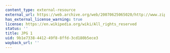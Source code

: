 ```yaml
---
content_type: external-resource
external_url: https://web.archive.org/web/20070625065020/http://www.zipul.com/education/image/pic04.jpg
has_external_license_warning: true
license: https://en.wikipedia.org/wiki/All_rights_reserved
status: ''
title: JPG 1
uid: 9b1e7338-4412-49f8-8ffd-3cd180b5ece3
wayback_url: ''
---
```

